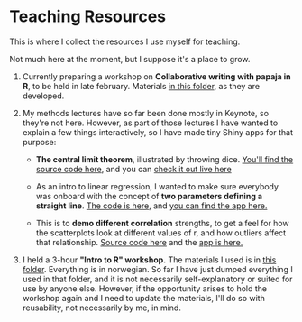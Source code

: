 # Teaching Resources

This is where I collect the resources I use myself for teaching.

Not much here at the moment, but I suppose it's a place to grow.

1. Currently preparing a workshop on **Collaborative writing with papaja in R**, to be held in late february. Materials [in this folder](/papaja_workshop), as they are developed.  

1. My methods lectures have so far been done mostly in Keynote, so they're not here. However, as part of those lectures I have wanted to explain a few things interactively, so I have made tiny Shiny apps for that purpose:  

    - **The central limit theorem**, illustrated by throwing dice. [You'll find the source code here](/Demo-Sentralgrenseteoremet), and you can [check it out live here](https://hsorlie.shinyapps.io/Demo-Sentralgrenseteoremet/)  
        
    - As an intro to linear regression, I wanted to make sure everybody was onboard with the concept of **two parameters defining a straight line**. [The code is here](/Aline), and [you can find the app here.](https://hsorlie.shinyapps.io/Aline/)  
    
    - This is to **demo different correlation** strengths, to get a feel for how the scatterplots look at different values of r, and how outliers affect that relationship. [Source code here](/correlation_demo) and the [app is here.](https://hsorlie.shinyapps.io/correlation_demo/)
        
2. I held a 3-hour **"Intro to R" workshop.** The materials I used is in [this folder](/intro_to_R). Everything is in norwegian. So far I have just dumped everything I used in that folder, and it is not necessarily self-explanatory or suited for use by anyone else. However, if the opportunity arises to hold the workshop again and I need to update the materials, I'll do so with reusability, not necessarily by me, in mind.  